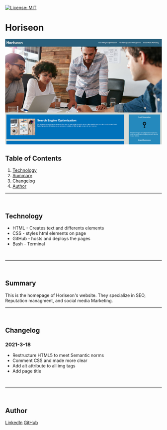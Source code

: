 [![License: MIT](https://img.shields.io/badge/License-MIT-yellow.svg)](https://opensource.org/licenses/MIT)<br>

# Horiseon


![Site](./assets/images/screenshot.png)

## Table of Contents

1. [Technology](#technology)
2. [Summary](#Summary)
3. [Changelog](#Changelog)
3. [Author](#Author)

<hr>
<br>


## Technology
- HTML - Creates text and differents elements 
- CSS - styles html elements on page
- GitHub - hosts and deploys the pages
- Bash - Terminal
<br>
<hr>
<br>

## Summary 
This is the homepage of Horiseon's website.
They specialize in SEO, Reputation managment, and social media Marketing.
<br>
<hr>
<br>

## Changelog
### 2021-3-18
- Restructure HTML5 to meet Semantic norms
- Comment CSS and made more clear
- Add alt attribute to all img tags 
- Add page title
<br>
<hr>
<br>

## Author
[LinkedIn](https://www.linkedin.com/in/dcouzon/)
[GitHub](https://github.com/Dylancouzon)

